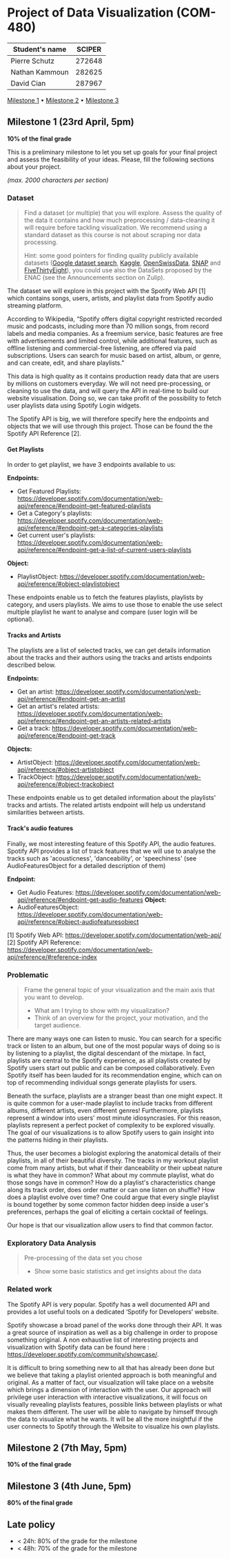 # Project of Data Visualization (COM-480)

| Student's name | SCIPER |
| -------------- | ------ |
| Pierre Schutz | 272648 |
| Nathan Kammoun | 282625 |
| David Cian | 287967 |

[Milestone 1](#milestone-1) • [Milestone 2](#milestone-2) • [Milestone 3](#milestone-3)

## Milestone 1 (23rd April, 5pm)

**10% of the final grade**

This is a preliminary milestone to let you set up goals for your final project and assess the feasibility of your ideas.
Please, fill the following sections about your project.

*(max. 2000 characters per section)*

### Dataset

> Find a dataset (or multiple) that you will explore. Assess the quality of the data it contains and how much preprocessing / data-cleaning it will require before tackling visualization. We recommend using a standard dataset as this course is not about scraping nor data processing.
>
> Hint: some good pointers for finding quality publicly available datasets ([Google dataset search](https://datasetsearch.research.google.com/), [Kaggle](https://www.kaggle.com/datasets), [OpenSwissData](https://opendata.swiss/en/), [SNAP](https://snap.stanford.edu/data/) and [FiveThirtyEight](https://data.fivethirtyeight.com/)), you could use also the DataSets proposed by the ENAC (see the Announcements section on Zulip).

The dataset we will explore in this project with the Spotify Web API [1] which contains songs, users, artists, 
and playlist data from Spotify audio streaming platform. 

According to Wikipedia, “Spotify offers digital copyright restricted recorded music and podcasts, 
including more than 70 million songs, from record labels and media companies.
As a freemium service, basic features are free with advertisements and limited control, 
while additional features, such as offline listening and commercial-free listening, 
are offered via paid subscriptions. Users can search for music based on artist, album, 
or genre, and can create, edit, and share playlists.” 

This data is high quality as it contains production ready data that are users by millions on customers everyday. 
We will not need pre-processing, or cleaning to use the data, and will query the API in real-time to build our website visualisation. 
Doing so, we can take profit of the possibility to fetch user playlists data using Spotify Login widgets. 

The Spotify API is big, we will therefore specify here the endpoints and objects that we will use through this project. 
Those can be found the the Spotify API Reference [2].

#### Get Playlists

In order to get playlist, we have 3 endpoints available to us: 

**Endpoints:**
- Get Featured Playlists: https://developer.spotify.com/documentation/web-api/reference/#endpoint-get-featured-playlists
- Get a Category's playlists: https://developer.spotify.com/documentation/web-api/reference/#endpoint-get-a-categories-playlists
- Get current user's playlists: https://developer.spotify.com/documentation/web-api/reference/#endpoint-get-a-list-of-current-users-playlists


**Object:**
- PlaylistObject: https://developer.spotify.com/documentation/web-api/reference/#object-playlistobject

These endpoints enable us to fetch the features playlists, playlists by category, and users playlists.
We aims to use those to enable the use select multiple playlist he want to analyse and compare (user login will be optional).

#### Tracks and Artists

The playlists are a list of selected tracks, we can get details information about the 
tracks and their authors using the tracks and artists endpoints described below.

**Endpoints:**
- Get an artist: https://developer.spotify.com/documentation/web-api/reference/#endpoint-get-an-artist
- Get an artist's related artists: https://developer.spotify.com/documentation/web-api/reference/#endpoint-get-an-artists-related-artists
- Get a track: https://developer.spotify.com/documentation/web-api/reference/#endpoint-get-track

**Objects:**
- ArtistObject: https://developer.spotify.com/documentation/web-api/reference/#object-artistobject
- TrackObject: https://developer.spotify.com/documentation/web-api/reference/#object-trackobject

These endpoints enable us to get detailed information about the playlists' tracks and artists. 
The related artists endpoint will help us understand similarities between artists. 

#### Track's audio features

Finally, we most interesting feature of this Spotify API, the audio features. 
Spotify API provides a list of track features that we will use to analyse the tracks such as
'acousticness', 'danceability', or 'speechiness' (see AudioFeaturesObject for a detailed description of them)

**Endpoint:**
- Get Audio Features: https://developer.spotify.com/documentation/web-api/reference/#endpoint-get-audio-features
**Object:**
- AudioFeaturesObject: https://developer.spotify.com/documentation/web-api/reference/#object-audiofeaturesobject


[1] Spotify Web API: https://developer.spotify.com/documentation/web-api/
[2] Spotify API Reference: https://developer.spotify.com/documentation/web-api/reference/#reference-index


### Problematic

> Frame the general topic of your visualization and the main axis that you want to develop.
> - What am I trying to show with my visualization?
> - Think of an overview for the project, your motivation, and the target audience.

There are many ways one can listen to music. You can search for a specific track or listen to an album, but one of the most popular ways of doing so is by listening to a playlist, the digital descendant of the mixtape. In fact, playlists are central to the Spotify experience, as all playlists created by Spotify users start out public and can be composed collaboratively. Even Spotify itself has been lauded for its recommendation engine, which can on top of recommending individual songs generate playlists for users.

Beneath the surface, playlists are a stranger beast than one might expect. It is quite common for a user-made playlist to include tracks from different albums, different artists, even different genres! Furthermore, playlists represent a window into users' most minute idiosyncrasies. For this reason, playlists represent a perfect pocket of complexity to be explored visually. The goal of our visualizations is to allow Spotify users to gain insight into the patterns hiding in their playlists.

Thus, the user becomes a biologist exploring the anatomical details of their playlists, in all of their beautiful diversity. The tracks in my workout playlist come from many artists, but what if their danceability or their upbeat nature is what they have in common? What about my commute playlist, what do those songs have in common? How do a playlist's characteristics change along its track order, does order matter or can one listen on shuffle? How does a playlist evolve over time? One could argue that every single playlist is bound together by some common factor hidden deep inside a user's preferences, perhaps the goal of eliciting a certain cocktail of feelings.

Our hope is that our visualization allow users to find that common factor.

### Exploratory Data Analysis

> Pre-processing of the data set you chose
> - Show some basic statistics and get insights about the data

### Related work

The Spotify API is very popular. Spotify has a well documented API and provides a lot useful tools on a dedicated ‘Spotify for Developers’ website. 

Spotify showcase a broad panel of the works done through their API. It was a great source of inspiration as well as a big challenge in order to propose something original. A non exhaustive list of interesting projects and visualization with Spotify data can be found here : https://developer.spotify.com/community/showcase/. 

It is difficult to bring something new to all that has already been done but we believe that taking a playlist oriented approach is both meaningful and original. As a matter of fact, our visualization will take place on a website which brings a dimension of interaction with the user. Our approach will privilege user interaction with interactive visualizations, it will focus on visually revealing playlists features, possible links between playlists or what makes them different.  The user will be able to navigate by himself through the data to visualize what he wants. It will be all the more insightful if the user connects to Spotify through the Website to visualize his own playlists.



## Milestone 2 (7th May, 5pm)

**10% of the final grade**


## Milestone 3 (4th June, 5pm)

**80% of the final grade**


## Late policy

- < 24h: 80% of the grade for the milestone
- < 48h: 70% of the grade for the milestone

